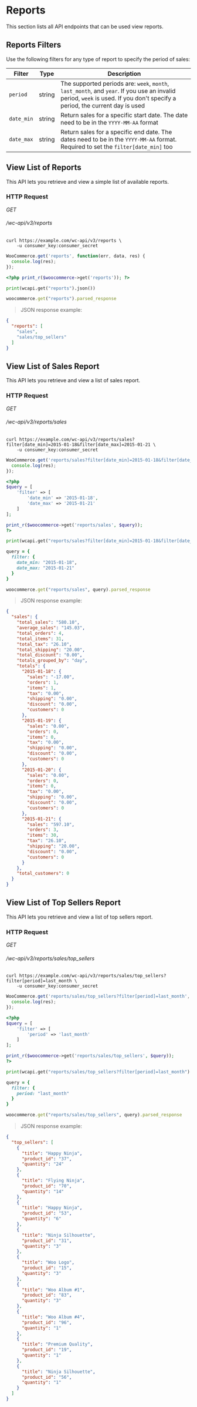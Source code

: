 # Reports #

This section lists all API endpoints that can be used view reports.

## Reports Filters ##

Use the following filters for any type of report to specify the period of sales:

|   Filter   |  Type  |                                                                                Description                                                                                 |
| ---------- | ------ | -------------------------------------------------------------------------------------------------------------------------------------------------------------------------- |
| `period`   | string | The supported periods are: `week`, `month`, `last_month`, and `year`. If you use an invalid period, `week` is used. If you don't specify a period, the current day is used |
| `date_min` | string | Return sales for a specific start date. The date need to be in the `YYYY-MM-AA` format                                                                                     |
| `date_max` | string | Return sales for a specific end date. The dates need to be in the `YYYY-MM-AA` format. Required to set the `filter[date_min]` too                                          |

## View List of Reports ##

This API lets you retrieve and view a simple list of available reports.

### HTTP Request ###

<div class="api-endpoint">
	<div class="endpoint-data">
		<i class="label label-get">GET</i>
		<h6>/wc-api/v3/reports</h6>
	</div>
</div>

```shell
curl https://example.com/wc-api/v3/reports \
	-u consumer_key:consumer_secret
```

```javascript
WooCommerce.get('reports', function(err, data, res) {
  console.log(res);
});
```

```php
<?php print_r($woocommerce->get('reports')); ?>
```

```python
print(wcapi.get("reports").json())
```

```ruby
woocommerce.get("reports").parsed_response
```

> JSON response example:

```json
{
  "reports": [
    "sales",
    "sales/top_sellers"
  ]
}
```

## View List of Sales Report ##

This API lets you retrieve and view a list of sales report.

### HTTP Request ###

<div class="api-endpoint">
	<div class="endpoint-data">
		<i class="label label-get">GET</i>
		<h6>/wc-api/v3/reports/sales</h6>
	</div>
</div>

```shell
curl https://example.com/wc-api/v3/reports/sales?filter[date_min]=2015-01-18&filter[date_max]=2015-01-21 \
	-u consumer_key:consumer_secret
```

```javascript
WooCommerce.get('reports/sales?filter[date_min]=2015-01-18&filter[date_max]=2015-01-21', function(err, data, res) {
  console.log(res);
});
```

```php
<?php
$query = [
    'filter' => [
        'date_min' => '2015-01-18', 
        'date_max' => '2015-01-21'
    ]
];

print_r($woocommerce->get('reports/sales', $query));
?>
```

```python
print(wcapi.get("reports/sales?filter[date_min]=2015-01-18&filter[date_max]=2015-01-21").json())
```

```ruby
query = {
  filter: {
    date_min: "2015-01-18",
    date_max: "2015-01-21"
  }
}

woocommerce.get("reports/sales", query).parsed_response
```

> JSON response example:

```json
{
  "sales": {
    "total_sales": "580.10",
    "average_sales": "145.03",
    "total_orders": 4,
    "total_items": 31,
    "total_tax": "26.10",
    "total_shipping": "20.00",
    "total_discount": "0.00",
    "totals_grouped_by": "day",
    "totals": {
      "2015-01-18": {
        "sales": "-17.00",
        "orders": 1,
        "items": 1,
        "tax": "0.00",
        "shipping": "0.00",
        "discount": "0.00",
        "customers": 0
      },
      "2015-01-19": {
        "sales": "0.00",
        "orders": 0,
        "items": 0,
        "tax": "0.00",
        "shipping": "0.00",
        "discount": "0.00",
        "customers": 0
      },
      "2015-01-20": {
        "sales": "0.00",
        "orders": 0,
        "items": 0,
        "tax": "0.00",
        "shipping": "0.00",
        "discount": "0.00",
        "customers": 0
      },
      "2015-01-21": {
        "sales": "597.10",
        "orders": 3,
        "items": 30,
        "tax": "26.10",
        "shipping": "20.00",
        "discount": "0.00",
        "customers": 0
      }
    },
    "total_customers": 0
  }
}
```

## View List of Top Sellers Report ##

This API lets you retrieve and view a list of top sellers report.

### HTTP Request ###

<div class="api-endpoint">
	<div class="endpoint-data">
		<i class="label label-get">GET</i>
		<h6>/wc-api/v3/reports/sales/top_sellers</h6>
	</div>
</div>

```shell
curl https://example.com/wc-api/v3/reports/sales/top_sellers?filter[period]=last_month \
	-u consumer_key:consumer_secret
```

```javascript
WooCommerce.get('reports/sales/top_sellers?filter[period]=last_month', function(err, data, res) {
  console.log(res);
});
```

```php
<?php
$query = [
    'filter' => [
        'period' => 'last_month'
    ]
];

print_r($woocommerce->get('reports/sales/top_sellers', $query));
?>
```

```python
print(wcapi.get("reports/sales/top_sellers?filter[period]=last_month").json())
```

```ruby
query = {
  filter: {
    period: "last_month"
  }
}

woocommerce.get("reports/sales/top_sellers", query).parsed_response
```

> JSON response example:

```json
{
  "top_sellers": [
    {
      "title": "Happy Ninja",
      "product_id": "37",
      "quantity": "24"
    },
    {
      "title": "Flying Ninja",
      "product_id": "70",
      "quantity": "14"
    },
    {
      "title": "Happy Ninja",
      "product_id": "53",
      "quantity": "6"
    },
    {
      "title": "Ninja Silhouette",
      "product_id": "31",
      "quantity": "3"
    },
    {
      "title": "Woo Logo",
      "product_id": "15",
      "quantity": "3"
    },
    {
      "title": "Woo Album #1",
      "product_id": "83",
      "quantity": "3"
    },
    {
      "title": "Woo Album #4",
      "product_id": "96",
      "quantity": "1"
    },
    {
      "title": "Premium Quality",
      "product_id": "19",
      "quantity": "1"
    },
    {
      "title": "Ninja Silhouette",
      "product_id": "56",
      "quantity": "1"
    }
  ]
}
```
